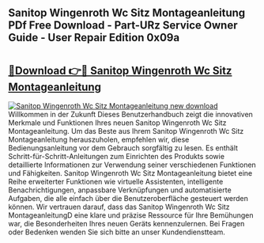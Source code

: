 ## Sanitop Wingenroth Wc Sitz Montageanleitung PDf Free Download - Part-URz Service Owner Guide - User Repair Edition 0x09a

# <h2><a href="http://df6qd5q.blite.top/?on=Sanitop+Wingenroth+Wc+Sitz+Montageanleitung">🔗Download 👉🔴 Sanitop Wingenroth Wc Sitz Montageanleitung</a></h2>

[![Sanitop Wingenroth Wc Sitz Montageanleitung new download](https://i.imgur.com/lujVjoI.png)](http://df6qd5q.blite.top/?on=Sanitop+Wingenroth+Wc+Sitz+Montageanleitung)
Willkommen in der Zukunft Dieses Benutzerhandbuch zeigt die innovativen Merkmale und Funktionen Ihres neuen Sanitop Wingenroth Wc Sitz Montageanleitung. Um das Beste aus Ihrem Sanitop Wingenroth Wc Sitz Montageanleitung herauszuholen, empfehlen wir, diese Bedienungsanleitung vor dem Gebrauch sorgfältig zu lesen. Es enthält Schritt-für-Schritt-Anleitungen zum Einrichten des Produkts sowie detaillierte Informationen zur Verwendung seiner verschiedenen Funktionen und Fähigkeiten. Sanitop Wingenroth Wc Sitz Montageanleitung bietet eine Reihe erweiterter Funktionen wie virtuelle Assistenten, intelligente Benachrichtigungen, anpassbare Verknüpfungen und automatisierte Aufgaben, die alle einfach über die Benutzeroberfläche gesteuert werden können. Wir vertrauen darauf, dass das Sanitop Wingenroth Wc Sitz MontageanleitungD eine klare und präzise Ressource für Ihre Bemühungen war, die Besonderheiten Ihres neuen Geräts kennenzulernen. Bei Fragen oder Bedenken wenden Sie sich bitte an unser Kundendienstteam.
